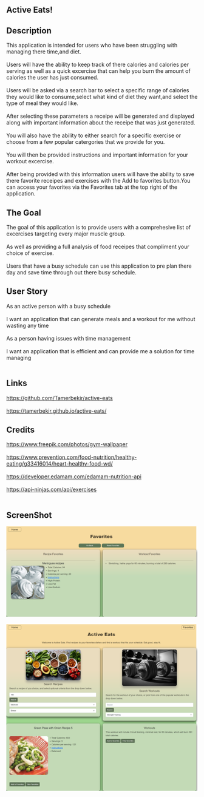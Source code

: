 ## Active Eats!

## Description
This application is intended for users who have been struggling with managing there time,and diet.<br><br>
Users will have the ability to keep track of there calories and calories per serving as well as a quick excercise that can help you burn the amount of calories the user has just consumed.<br><br>
Users will be asked via a search bar to select a specific range of calories they would like to consume,select what kind of diet they want,and select the type of meal they would like.<br><br>
After selecting these parameters a receipe will be generated and displayed along with important information about the receipe that was just generated.<br><br>
You will also have the ability to either search for a specific exercise or choose from a few popular catergories that we provide for you.<br><br>
You will then be provided instructions and important information for your workout excercise.<br><br>
After being provided with this information users will have the ability to save there favorite receipes and exercises with the Add to favorites button.You can access your favorites via the Favorites tab at the top right of the application. 

 

## The Goal
The goal of this application is to provide users with a comprehesive list of excercises targeting every major muscle group.<br><br>
As well as providing a full analysis of food receipes that compliment your choice of exercise.<br><br>
Users that have a busy schedule can use this application to pre plan there day and save time through out there busy schedule.

## User Story 
As an active person with a busy schedule<br><br> 
I want an application that can generate meals and a workout for me without wasting any time<br><br>
As a person having issues with time management<br> <br>
I want an application that is efficient and can provide me a solution for time managing<br><br>

## Links
https://github.com/Tamerbekir/active-eats<br><br>
https://tamerbekir.github.io/active-eats/

## Credits
https://www.freepik.com/photos/gym-wallpaper<br><br>
https://www.prevention.com/food-nutrition/healthy-eating/g33416014/heart-healthy-food-wd/<br><br>
https://developer.edamam.com/edamam-nutrition-api<br><br>
https://api-ninjas.com/api/exercises<br><br>

## ScreenShot
![Web screenshot](screencapture-tamerbekir-github-io-active-eats-Favs-html-2024-02-05-19_44_52.png)<br><br>
![Web screenshot](screencapture-tamerbekir-github-io-active-eats-2024-02-05-19_39_48.png)<br><br>




